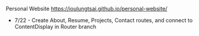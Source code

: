 Personal Website
https://ioulungtsai.github.io/personal-website/

- 7/22 - Create About, Resume, Projects, Contact routes, and connect to ContentDisplay in Router branch
